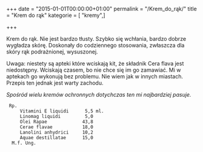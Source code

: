 +++
date = "2015-01-01T00:00:00+01:00"
permalink = "/Krem_do_rąk/"
title = "Krem do rąk"
kategorie = [ "kremy",]

+++

Krem do rąk. Nie jest bardzo tłusty. Szybko się wchłania, bardzo dobrze wygładza skórę. Doskonały do codziennego stosowania, zwłaszcza dla skóry rąk podrażnionej, wysuszonej.

Uwaga: niestety są apteki które wciskają kit, że składnik Cera flava jest niedostępny. Wciskają czasem, bo nie chce się im go zamawiać. Mi w aptekach go wykonują bez problemu. Nie wiem jak w innych miastach. Przepis ten jednak jest warty zachodu.

*Spośród wielu kremów ochronnych dotychczas ten mi najbardziej pasuje.*

     Rp.
         Vitamini E liquidi      5,5 ml.
         Linomag liquidi         5,0
         Olei Rapae             43,8
         Cerae flavae           18,0
         Lanolini anhydrici     10,2
         Aquae destillatae      15,0
      M.f. Ung.
